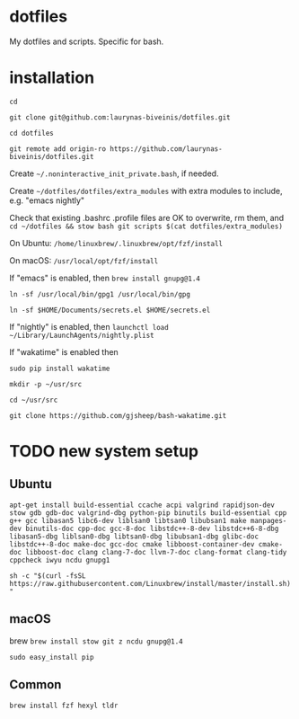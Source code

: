 # dotfiles
My dotfiles and scripts. Specific for bash.

# installation
`cd`

`git clone git@github.com:laurynas-biveinis/dotfiles.git`

`cd dotfiles`

`git remote add origin-ro https://github.com/laurynas-biveinis/dotfiles.git`

Create `~/.noninteractive_init_private.bash`, if needed.

Create `~/dotfiles/dotfiles/extra_modules` with extra modules to include, e.g. "emacs nightly"

Check that existing .bashrc .profile files are OK to overwrite, rm them, and
`cd ~/dotfiles && stow bash git scripts $(cat dotfiles/extra_modules)`

On Ubuntu:
`/home/linuxbrew/.linuxbrew/opt/fzf/install`

On macOS:
`/usr/local/opt/fzf/install`

If "emacs" is enabled, then 
`brew install gnupg@1.4`

`ln -sf /usr/local/bin/gpg1 /usr/local/bin/gpg`

`ln -sf $HOME/Documents/secrets.el $HOME/secrets.el`

If "nightly" is enabled, then `launchctl load ~/Library/LaunchAgents/nightly.plist`

If "wakatime" is enabled then

`sudo pip install wakatime`

`mkdir -p ~/usr/src`

`cd ~/usr/src`

`git clone https://github.com/gjsheep/bash-wakatime.git`

# TODO new system setup
## Ubuntu
`apt-get install build-essential ccache acpi valgrind rapidjson-dev stow gdb gdb-doc valgrind-dbg python-pip binutils build-essential cpp g++ gcc libasan5 libc6-dev liblsan0 libtsan0 libubsan1 make manpages-dev binutils-doc cpp-doc gcc-8-doc libstdc++-8-dev libstdc++6-8-dbg libasan5-dbg liblsan0-dbg libtsan0-dbg libubsan1-dbg glibc-doc libstdc++-8-doc make-doc gcc-doc cmake libboost-container-dev cmake-doc libboost-doc clang clang-7-doc llvm-7-doc clang-format clang-tidy cppcheck iwyu ncdu gnupg1`

`sh -c "$(curl -fsSL https://raw.githubusercontent.com/Linuxbrew/install/master/install.sh)"`
## macOS
brew
`brew install stow git z ncdu gnupg@1.4`

`sudo easy_install pip`
## Common
`brew install fzf hexyl tldr`
